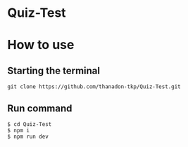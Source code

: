 # Quiz-Test
# How to use

Starting the terminal
---------------------
```
git clone https://github.com/thanadon-tkp/Quiz-Test.git
```

Run command
--------------------------

```
$ cd Quiz-Test
$ npm i
$ npm run dev
```
